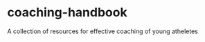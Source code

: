 coaching-handbook
=================

A collection of resources for effective coaching of young atheletes
